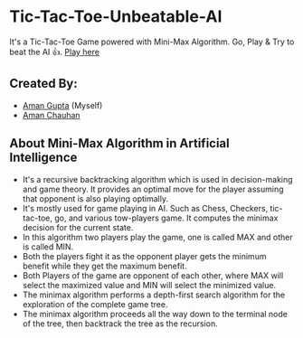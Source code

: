 # Tic-Tac-Toe-Unbeatable-AI

It's a Tic-Tac-Toe Game powered with Mini-Max Algorithm.
Go, Play & Try to beat the AI 👍. [Play here](https://csb-8pbm8-9fgxjiyey.vercel.app/)

## Created By:
- [Aman Gupta](https://github.com/Amz42) (Myself)
- [Aman Chauhan](https://github.com/amanthakur1)

## About Mini-Max Algorithm in Artificial Intelligence
- It's a recursive backtracking algorithm which is used in decision-making and game theory. It provides an optimal move for the player assuming that opponent is also playing optimally.
- It's mostly used for game playing in AI. Such as Chess, Checkers, tic-tac-toe, go, and various tow-players game. It computes the minimax decision for the current state.
- In this algorithm two players play the game, one is called MAX and other is called MIN.
- Both the players fight it as the opponent player gets the minimum benefit while they get the maximum benefit.
- Both Players of the game are opponent of each other, where MAX will select the maximized value and MIN will select the minimized value.
- The minimax algorithm performs a depth-first search algorithm for the exploration of the complete game tree.
- The minimax algorithm proceeds all the way down to the terminal node of the tree, then backtrack the tree as the recursion.
